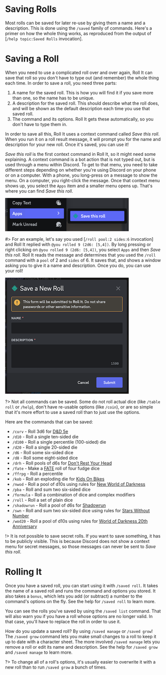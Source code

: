 # Saving Rolls

Most rolls can be saved for later re-use by giving them a name and a description. This is done using the `/saved` family of commands. Here's a primer on how the whole thing works, as reproduced from the output of [`/help topic:Saved Rolls` invocation].

# Saving a Roll

When you need to use a complicated roll over and over again, Roll It can save that roll so you don't have to type out (and remember) the whole thing each time. In order to save a roll, you need three parts:

1. A name for the saved roll. This is how you will find it if you save more than one, so the name has to be unique.
2. A description for the saved roll. This should describe what the roll does, and will be shown as the default description each time you use that saved roll.
3. The command and its options. Roll It gets these automatically, so you don't have to type them in.

In order to save all this, Roll It uses a context command called *Save this roll*. When you run it on a roll result message, it will prompt you for the name and description for your new roll. Once it's saved, you can use it!

_Save this roll_ is the first context command in Roll It, so it might need some explaining. A context command is a bot action that is not typed out, but is used through a menu within Discord. To get to that menu, you need to take different steps depending on whether you're using Discord on your phone or on a computer. With a phone, you long-press on a message to show the menu. On a computer, you right-click the message. Once that context menu shows up, you select the `Apps` item and a smaller menu opens up. That's where you can find _Save this roll_.

![Discord message context menu showing the Apps submenu highlighted, and the Save this roll option highlighted](../_images/examples/save-this-roll.png)

#> For an example, let's say you used [`/roll pool:2 sides:6` invocation] and Roll It replied with `@you rolled 9 (2d6: [5,4])`. By long pressing or right clicking on `@you rolled 9 (2d6: [5,4])`, you select `Apps` and then _Save this roll_. Roll It reads the message and determines that you used the `/roll` command with a `pool` of 2 and `sides` of 6. It saves that, and shows a window asking you to give it a name and description. Once you do, you can use your roll!

![Discord showing a modal window where the name and description can be entered for a new saved roll](../_images/examples/save-this-roll-result.png)

?> Not all commands can be saved. Some do not roll actual dice (like `/table roll` or `/help`), don't have re-usable options (like `/coin`), or are so simple that it's more effort to use a saved roll than to just use the options.

Here are the commands that can be saved:
* `/curv` - Roll 3d6 for [D&D 5e](/systems/dnd5e)
* `/d10` - Roll a single ten-sided die
* `/d100` - Roll a single percentile (100-sided) die
* `/d20` - Roll a single 20-sided die
* `/d6` - Roll some six-sided dice
* `/d8` - Roll some eight-sided dice
* `/drh` - Roll pools of d6s for [Don't Rest Your Head](/systems/drh)
* `/fate` - Make a [FATE](/systems/fate) roll of four fudge dice
* `/ffrpg` - Roll a percentile
* `/kob` - Roll an exploding die for [Kids On Bikes](/systems/kob)
* `/nwod` - Roll a pool of d10s using rules for [New World of Darkness](/systems/nwod)
* `/pba` - Roll and sum two six-sided dice
* `/formula` - Roll a combination of dice and complex modifiers
* `/roll` - Roll a set of plain dice
* `/shadowrun` - Roll a pool of d6s for [Shadowrun](/systems/shadowrun)
* `/swn` - Roll and sum two six-sided dice using rules for [Stars Without Number](/systems/swn)
* `/wod20` - Roll a pool of d10s using rules for [World of Darkness 20th Anniversary](/systems/wod20)

!> It is not possible to save secret rolls. If you want to save something, it has to be publicly visible. This is because Discord does not show a context menu for secret messages, so those messages can never be sent to *Save this roll*.

# Rolling It

Once you have a saved roll, you can start using it with `/saved roll`. It takes the name of a saved roll and runs the command and options you stored. It also takes a `bonus`, which lets you add (or subtract) a number to the command's options on the fly. See the help for `/saved roll` to learn more.

You can see the rolls you've saved by using the `/saved list` command. That will also warn you if you have a roll whose options are no longer valid. In that case, you'll have to replace the roll in order to use it.

How do you update a saved roll? By using `/saved manage` or `/saved grow`! The `/saved grow` command lets you make small changes to a roll to keep it up to date with a character sheet. The more involved `/saved manage` lets you remove a roll or edit its name and description. See the help for `/saved grow` and `/saved manage` to learn more.

?> To change all of a roll's options, it's usually easier to overwrite it with a new roll than to run `/saved grow` a bunch of times.
